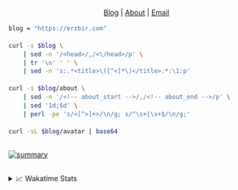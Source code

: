 <div dir="auto">
  <p dir="auto" align="center">
  </p>
  <p dir="auto" align="center">
    <a href="https://erzbir.com" rel="nofollow">Blog</a> |
    <a href="https://erzbir.com/about/" rel="nofollow">About</a> |
    <a href="mailto:contact@erzbir.com">Email</a>
  </p>
</div>

```bash
blog = "https://erzbir.com"

curl -s $blog \
	| sed -n '/<head>/,/<\/head>/p' \
	| tr '\n' ' ' \
	| sed -n 's:.*<title>\([^<]*\)</title>.*:\1:p'

curl -s $blog/about \
	| sed -n '/<!-- about_start -->/,/<!-- about_end -->/p' \
	| sed '1d;$d' \
	| perl -pe 's/<[^>]+>/\n/g; s/^\s+|\s+$/\n/g;'

curl -sL $blog/avatar | base64
```

##

<a href="https://github.com/Erzbir">
<img src="https://github-profile-summary-cards.vercel.app/api/cards/profile-details?username=Erzbir&theme=tokyonight" alt="summary">
</a>

##

<details>
<summary>📈 Wakatime Stats</summary>
<br>

![Erzbir's wakatime stats](https://github-readme-stats.vercel.app/api/wakatime?username=Erzbir\&layout=compact)

##

<!--START_SECTION:waka-->
![Code Time](http://img.shields.io/badge/Code%20Time-1%2C383%20hrs%203%20mins-blue)

![Profile Views](http://img.shields.io/badge/Profile%20Views-12-blue)

**🐱 My GitHub Data** 

> 📦 295.6 kB Used in GitHub's Storage 
 > 
> 🏆 202 Contributions in the Year 2025
 > 
> 🚫 Not Opted to Hire
 > 
> 📜 30 Public Repositories 
 > 
> 🔑 13 Private Repositories 
 > 
**I'm a Night 🦉** 

```text
🌞 Morning                223 commits         █████░░░░░░░░░░░░░░░░░░░░   20.82 % 
🌆 Daytime                304 commits         ███████░░░░░░░░░░░░░░░░░░   28.38 % 
🌃 Evening                307 commits         ███████░░░░░░░░░░░░░░░░░░   28.66 % 
🌙 Night                  237 commits         ██████░░░░░░░░░░░░░░░░░░░   22.13 % 
```
📅 **I'm Most Productive on Tuesday** 

```text
Monday                   131 commits         ███░░░░░░░░░░░░░░░░░░░░░░   12.23 % 
Tuesday                  204 commits         █████░░░░░░░░░░░░░░░░░░░░   19.05 % 
Wednesday                155 commits         ████░░░░░░░░░░░░░░░░░░░░░   14.47 % 
Thursday                 200 commits         █████░░░░░░░░░░░░░░░░░░░░   18.67 % 
Friday                   123 commits         ███░░░░░░░░░░░░░░░░░░░░░░   11.48 % 
Saturday                 133 commits         ███░░░░░░░░░░░░░░░░░░░░░░   12.42 % 
Sunday                   125 commits         ███░░░░░░░░░░░░░░░░░░░░░░   11.67 % 
```


📊 **This Week I Spent My Time On** 

```text
🕑︎ Time Zone: Asia/Shanghai

💬 Programming Languages: 
HTML                     8 hrs 23 mins       █████████░░░░░░░░░░░░░░░░   34.38 % 
SCSS                     6 hrs 15 mins       ██████░░░░░░░░░░░░░░░░░░░   25.66 % 
YAML                     1 hr 43 mins        ██░░░░░░░░░░░░░░░░░░░░░░░   07.09 % 
JavaScript               1 hr 33 mins        ██░░░░░░░░░░░░░░░░░░░░░░░   06.36 % 
TypeScript               1 hr 16 mins        █░░░░░░░░░░░░░░░░░░░░░░░░   05.21 % 

🔥 Editors: 
IntelliJ IDEA            22 hrs 17 mins      ███████████████████████░░   91.33 % 
CLion                    2 hrs 2 mins        ██░░░░░░░░░░░░░░░░░░░░░░░   08.40 % 
Rustrover                3 mins              ░░░░░░░░░░░░░░░░░░░░░░░░░   00.27 % 

💻 Operating System: 
Mac                      24 hrs 24 mins      █████████████████████████   100.00 % 
```

**I Mostly Code in Java** 

```text
Java                     13 repos            ██████████████░░░░░░░░░░░   56.52 % 
HTML                     2 repos             ██░░░░░░░░░░░░░░░░░░░░░░░   08.70 % 
SCSS                     1 repo              █░░░░░░░░░░░░░░░░░░░░░░░░   04.35 % 
JavaScript               1 repo              █░░░░░░░░░░░░░░░░░░░░░░░░   04.35 % 
C                        1 repo              █░░░░░░░░░░░░░░░░░░░░░░░░   04.35 % 
```



**Timeline**

![Lines of Code chart](https://raw.githubusercontent.com/Erzbir/Erzbir/main/assets/bar_graph.png)


 Last Updated on 24/07/2025 18:54:27 UTC
<!--END_SECTION:waka-->

</details>

##
